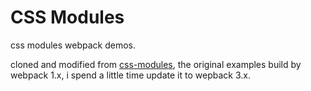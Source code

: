 # CSS Modules

css modules webpack demos.

cloned and modified from [css-modules](https://github.com/css-modules/webpack-demo), the original examples build by webpack 1.x, i spend a little time update it to wepback 3.x.
